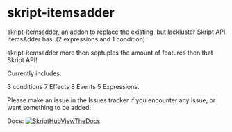 # skript-itemsadder

skript-itemsadder, an addon to replace the existing, but lackluster Skript API ItemsAdder has. (2 expressions and 1 condition)

skript-itemsadder more then septuples the amount of features then that Skript API!

Currently includes:

3 conditions
7 Effects
8 Events
5 Expressions.

Please make an issue in the Issues tracker if you encounter any issue, or want something to be added!

Docs:
[![SkriptHubViewTheDocs](http://skripthub.net/static/addon/ViewTheDocsButton.png)](http://skripthub.net/docs/?addon=skript-itemsadder)

